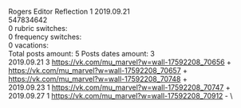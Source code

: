 Rogers	Editor Reflection 1 2019.09.21\
547834642\
0 rubric switches:\
0 frequency switches:\
0 vacations:\
Total posts amount: 5	Posts dates amount: 3\
2019.09.21 3 https://vk.com/mu_marvel?w=wall-17592208_70656 + https://vk.com/mu_marvel?w=wall-17592208_70657 + https://vk.com/mu_marvel?w=wall-17592208_70748 + \
2019.09.23 1 https://vk.com/mu_marvel?w=wall-17592208_70747 + \
2019.09.27 1 https://vk.com/mu_marvel?w=wall-17592208_70912 - \
